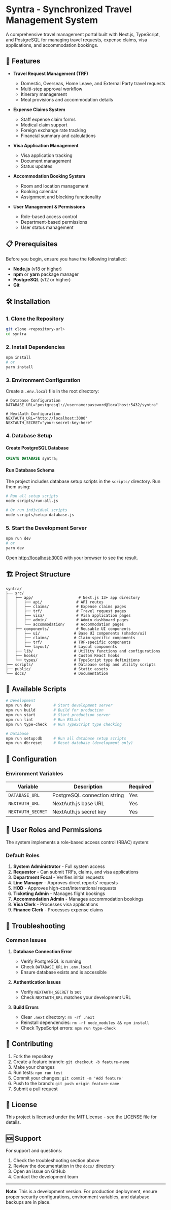 # Syntra - Synchronized Travel Management System

A comprehensive travel management portal built with Next.js, TypeScript, and PostgreSQL for managing travel requests, expense claims, visa applications, and accommodation bookings.

## 🚀 Features

- **Travel Request Management (TRF)**
  - Domestic, Overseas, Home Leave, and External Party travel requests
  - Multi-step approval workflow
  - Itinerary management
  - Meal provisions and accommodation details

- **Expense Claims System**
  - Staff expense claim forms
  - Medical claim support
  - Foreign exchange rate tracking
  - Financial summary and calculations

- **Visa Application Management**
  - Visa application tracking
  - Document management
  - Status updates

- **Accommodation Booking System**
  - Room and location management
  - Booking calendar
  - Assignment and blocking functionality

- **User Management & Permissions**
  - Role-based access control
  - Department-based permissions
  - User status management

## 📋 Prerequisites

Before you begin, ensure you have the following installed:

- **Node.js** (v18 or higher)
- **npm** or **yarn** package manager
- **PostgreSQL** (v12 or higher)
- **Git**

## 🛠️ Installation

### 1. Clone the Repository

```bash
git clone <repository-url>
cd syntra
```

### 2. Install Dependencies

```bash
npm install
# or
yarn install
```

### 3. Environment Configuration

Create a `.env.local` file in the root directory:

```env
# Database Configuration
DATABASE_URL="postgresql://username:password@localhost:5432/syntra"

# NextAuth Configuration
NEXTAUTH_URL="http://localhost:3000"
NEXTAUTH_SECRET="your-secret-key-here"
```

### 4. Database Setup

#### Create PostgreSQL Database

```sql
CREATE DATABASE syntra;
```

#### Run Database Schema

The project includes database setup scripts in the `scripts/` directory. Run them using:

```bash
# Run all setup scripts
node scripts/run-all.js

# Or run individual scripts
node scripts/setup-database.js
```

### 5. Start the Development Server

```bash
npm run dev
# or
yarn dev
```

Open [http://localhost:3000](http://localhost:3000) with your browser to see the result.

## 🏗️ Project Structure

```
syntra/
├── src/
│   ├── app/                    # Next.js 13+ app directory
│   │   ├── api/               # API routes
│   │   ├── claims/            # Expense claims pages
│   │   ├── trf/               # Travel request pages
│   │   ├── visa/              # Visa application pages
│   │   ├── admin/             # Admin dashboard pages
│   │   └── accommodation/     # Accommodation pages
│   ├── components/            # Reusable UI components
│   │   ├── ui/               # Base UI components (shadcn/ui)
│   │   ├── claims/           # Claim-specific components
│   │   ├── trf/              # TRF-specific components
│   │   └── layout/           # Layout components
│   ├── lib/                  # Utility functions and configurations
│   ├── hooks/                # Custom React hooks
│   └── types/                # TypeScript type definitions
├── scripts/                  # Database setup and utility scripts
├── public/                   # Static assets
└── docs/                     # Documentation
```

## 🚀 Available Scripts

```bash
# Development
npm run dev          # Start development server
npm run build        # Build for production
npm run start        # Start production server
npm run lint         # Run ESLint
npm run type-check   # Run TypeScript type checking

# Database
npm run setup:db     # Run all database setup scripts
npm run db:reset     # Reset database (development only)
```

## 🔧 Configuration

### Environment Variables

| Variable | Description | Required |
|----------|-------------|----------|
| `DATABASE_URL` | PostgreSQL connection string | Yes |
| `NEXTAUTH_URL` | NextAuth.js base URL | Yes |
| `NEXTAUTH_SECRET` | NextAuth.js secret key | Yes |

## 👥 User Roles and Permissions

The system implements a role-based access control (RBAC) system:

### Default Roles

1. **System Administrator** - Full system access
2. **Requestor** - Can submit TRFs, claims, and visa applications
3. **Department Focal** - Verifies initial requests
4. **Line Manager** - Approves direct reports' requests
5. **HOD** - Approves high-cost/international requests
6. **Ticketing Admin** - Manages flight bookings
7. **Accommodation Admin** - Manages accommodation bookings
8. **Visa Clerk** - Processes visa applications
9. **Finance Clerk** - Processes expense claims

## 🐛 Troubleshooting

### Common Issues

1. **Database Connection Error**
   - Verify PostgreSQL is running
   - Check `DATABASE_URL` in `.env.local`
   - Ensure database exists and is accessible

2. **Authentication Issues**
   - Verify `NEXTAUTH_SECRET` is set
   - Check `NEXTAUTH_URL` matches your development URL

3. **Build Errors**
   - Clear `.next` directory: `rm -rf .next`
   - Reinstall dependencies: `rm -rf node_modules && npm install`
   - Check TypeScript errors: `npm run type-check`

## 📝 Contributing

1. Fork the repository
2. Create a feature branch: `git checkout -b feature-name`
3. Make your changes
4. Run tests: `npm run test`
5. Commit your changes: `git commit -m 'Add feature'`
6. Push to the branch: `git push origin feature-name`
7. Submit a pull request

## 📄 License

This project is licensed under the MIT License - see the LICENSE file for details.

## 🆘 Support

For support and questions:

1. Check the troubleshooting section above
2. Review the documentation in the `docs/` directory
3. Open an issue on GitHub
4. Contact the development team

---

**Note**: This is a development version. For production deployment, ensure proper security configurations, environment variables, and database backups are in place. 